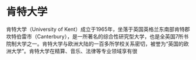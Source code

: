 # 肯特大学

肯特大学（University of Kent）成立于1965年，坐落于英国英格兰东南部肯特郡坎特伯雷市（Canterbury），是一所著名的综合性研究型大学，也是全英国7所书院制大学之一。肯特大学与欧洲大陆的一百多所学校关系密切，被誉为“英国的欧洲大学”。肯特大学在精算、音乐、法律等专业领域享有很